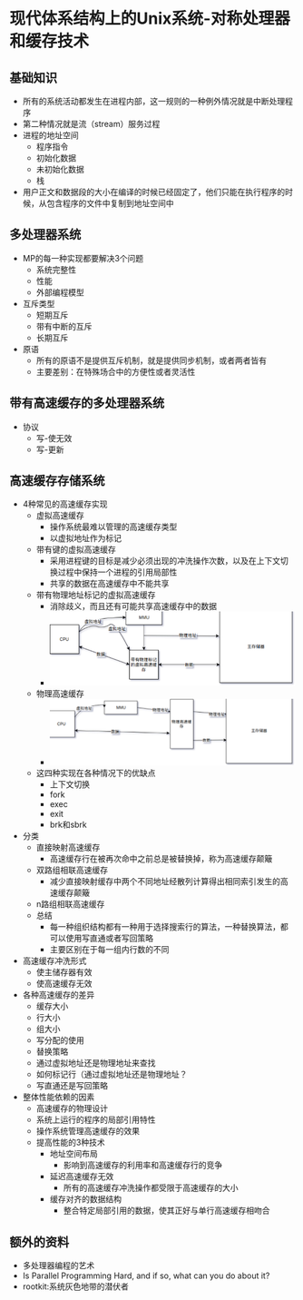 # 现代体系结构上的Unix系统-对称处理器和缓存技术

## 基础知识

- 所有的系统活动都发生在进程内部，这一规则的一种例外情况就是中断处理程序
- 第二种情况就是流（stream）服务过程
- 进程的地址空间
  - 程序指令
  - 初始化数据
  - 未初始化数据
  - 栈
- 用户正文和数据段的大小在编译的时候已经固定了，他们只能在执行程序的时候，从包含程序的文件中复制到地址空间中



## 多处理器系统

- MP的每一种实现都要解决3个问题
  - 系统完整性
  - 性能
  - 外部编程模型
- 互斥类型
  - 短期互斥
  - 带有中断的互斥
  - 长期互斥
- 原语
  - 所有的原语不是提供互斥机制，就是提供同步机制，或者两者皆有
  - 主要差别：在特殊场合中的方便性或者灵活性



## 带有高速缓存的多处理器系统

- 协议
  - 写-使无效
  - 写-更新





## 高速缓存存储系统



- 4种常见的高速缓存实现
  - 虚拟高速缓存
    - 操作系统最难以管理的高速缓存类型
    - 以虚拟地址作为标记
  - 带有键的虚拟高速缓存
    - 采用进程键的目标是减少必须出现的冲洗操作次数，以及在上下文切换过程中保持一个进程的引用局部性
    - 共享的数据在高速缓存中不能共享
  - 带有物理地址标记的虚拟高速缓存
    - 消除歧义，而且还有可能共享高速缓存中的数据
    - ![](../images/posts/2022-03-20-现代体系结构上的Unix系统-对称处理器和缓存技术01.PNG)
  - 物理高速缓存
    - ![](../images/posts/2022-03-20-现代体系结构上的Unix系统-对称处理器和缓存技术02.PNG)
  - 这四种实现在各种情况下的优缺点
    - 上下文切换
    - fork
    - exec
    - exit
    - brk和sbrk
- 分类
  - 直接映射高速缓存
    - 高速缓存行在被再次命中之前总是被替换掉，称为高速缓存颠簸
  - 双路组相联高速缓存
    - 减少直接映射缓存中两个不同地址经散列计算得出相同索引发生的高速缓存颠簸
  - n路组相联高速缓存
  - 总结
    - 每一种组织结构都有一种用于选择搜索行的算法，一种替换算法，都可以使用写直通或者写回策略
    - 主要区别在于每一组内行数的不同
- 高速缓存冲洗形式
  - 使主储存器有效
  - 使高速缓存无效
- 各种高速缓存的差异
  - 缓存大小
  - 行大小
  - 组大小
  - 写分配的使用
  - 替换策略
  - 通过虚拟地址还是物理地址来查找
  - 如何标记行（通过虚拟地址还是物理地址？
  - 写直通还是写回策略
- 整体性能依赖的因素
  - 高速缓存的物理设计
  - 系统上运行的程序的局部引用特性
  - 操作系统管理高速缓存的效果
  - 提高性能的3种技术
    - 地址空间布局
      - 影响到高速缓存的利用率和高速缓存行的竞争
    - 延迟高速缓存无效
      - 所有的高速缓存冲洗操作都受限于高速缓存的大小
    - 缓存对齐的数据结构
      - 整合特定局部引用的数据，使其正好与单行高速缓存相吻合



## 额外的资料

- 多处理器编程的艺术
- Is Parallel Programming Hard, and if so, what can you do about it?
- rootkit:系统灰色地带的潜伏者

